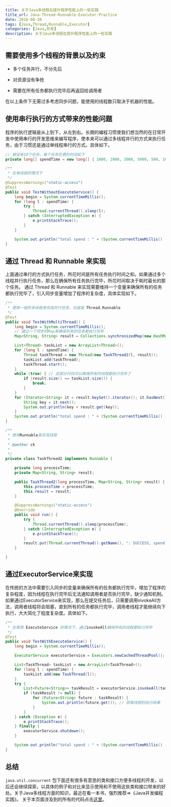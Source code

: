 ```yaml
---
title: 关于Java多线程在提升程序性能上的一些实践
title_url: Java-Thread-Runnable-Executor-Practice
date: 2016-08-30
tags: [Java,Thread,Runnable,Executor]
categories: [Java,并发]
description: 关于Java多线程在提升程序性能上的一些实践
---
```


## 需要使用多个线程的背景以及约束

- 多个任务并行，不分先后

- 对资源没有争抢

- 需要在所有任务都执行完毕后再返回给调用者

在以上条件下无需过多考虑同步问题，能使用的线程数只取决于机器的性能。

## 使用串行执行的方式带来的性能问题

程序的执行逻辑是从上到下，从左到右。长期的编程习惯使我们想当然的在日常开发中使用串行的开发思维来编写程序，使本来可以通过多线程并行的方式来执行任务，由于习惯还是通过单线程串行的方式。具体如下。
```java
// 假设有10个任务，每个任务花费的时间如下
private long[] spendTime = new long[] { 1000, 2000, 3000, 5000, 500, 100, 10, 9000, 1000, 6000 };

/**
 * 在单线程的情况下
 */
@SuppressWarnings("static-access")
@Test
public void TestWithoutExecuteService() {
	long begin = System.currentTimeMillis();
	for (long l : spendTime) {
		try {
			Thread.currentThread().sleep(l);
		} catch (InterruptedException e) {
			e.printStackTrace();
		}
	}

	System.out.println("total spend : " + (System.currentTimeMillis() - begin));
}
```

## 通过 Thread 和 Runnable 来实现

上面通过串行的方式执行任务，所花时间是所有任务执行时间之和。如果通过多个线程并行执行任务，那么在确保所有任务执行完毕，所花时间取决于耗时最长的那个任务。
通过 Thread 和 Runnable 来实现需要维持一个变量来确保所有的任务都执行完毕了，引入同步变量增加了程序的复杂度，具体实现如下。
```java
/**
 * 使用一般的多线程来完成并行任务，也就是 Thread,Runnable
 */
@Test
public void TestWithMultiThread() {
	long begin = System.currentTimeMillis();
	// 通过一个同步的Map来确保所有的任务都执行完毕
	Map<String, String> result = Collections.synchronizedMap(new HashMap<String, String>());

	List<Thread> taskList = new ArrayList<Thread>();
	for (long l : spendTime) {
		Thread taskThread = new Thread(new TaskThread2(l, result));
		taskList.add(taskThread);
		taskThread.start();
	}
	while (true) { // 这部分代码可以确保所有的线程都执行完毕了
		if (result.size() == taskList.size()) {
			break;
		}
	}
	for (Iterator<String> it = result.keySet().iterator(); it.hasNext();) {
		String key = it.next();
		System.out.println(key + result.get(key));
	}
	System.out.println("total spend : " + (System.currentTimeMillis() - begin));
}

/**
 * 使用Runnable来实现线程
 * 
 * @author ck
 *
 */
private class TaskThread2 implements Runnable {

	private long processTime;
	private Map<String, String> result;

	public TaskThread2(long processTime, Map<String, String> result) {
		this.processTime = processTime;
		this.result = result;
	}

	@SuppressWarnings("static-access")
	@Override
	public void run() {
		try {
			Thread.currentThread().sleep(processTime);
		} catch (InterruptedException e) {
			e.printStackTrace();
		}
		result.put(Thread.currentThread().getName(), ": SUCCESS, spend: " + processTime);
	}

}
```

## 通过ExecutorService来实现

在传统的方法中需要引入同步的变量来确保所有的任务都执行完毕，增加了程序的复杂程度，因为线程在执行完毕后无法通知调用者是否执行完毕，缺少通知机制。如果通过ExecutorService来实现，那么在提交任务后，只需要调用invokeAll方法，调用者线程将会阻塞，直到所有的任务都执行完毕，调用者线程才能继续向下执行，大大简化了程度复杂度。具体如下。
```java
/**
 * 在使用 ExecuteService 的情况下，通过invokeAll确保所有的线程都执行完毕
 */
@Test
public void TestWithExecuteService() {
	long begin = System.currentTimeMillis();

	ExecutorService executorService = Executors.newCachedThreadPool();

	List<TaskThread> taskList = new ArrayList<TaskThread>();
	for (long l : spendTime) {
		taskList.add(new TaskThread(l));
	}
	try {
		List<Future<String>> taskResult = executorService.invokeAll(taskList); // 可以确保所有的线程都执行完成
		if (taskResult != null) {
			for (Future<String> future : taskResult) {
				System.out.println(future.get()); // 获取线程的执行结果
			}
		}
	} catch (Exception e) {
		e.printStackTrace();
	} finally {
		executorService.shutdown();
	}

	System.out.println("total spend : " + (System.currentTimeMillis() - begin));
}
```

## 总结

`java.util.concurrent` 包下面还有很多有意思的类和接口方便多线程的开发，以后还会继续探索，以具体的例子和对比来显示使用和不使用这些类和接口带来的好处。关于Java多线程方面的知识，最近在看一本书，强烈推荐=>《Java并发编程实践》。
关于本页面涉及到的所有的代码点击[这里](https://github.com/toulezu/play/tree/master/TestThread01)。

